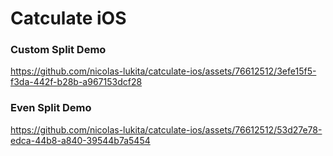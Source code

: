 # Catculate iOS

### Custom Split Demo
https://github.com/nicolas-lukita/catculate-ios/assets/76612512/3efe15f5-f3da-442f-b28b-a967153dcf28

### Even Split Demo
https://github.com/nicolas-lukita/catculate-ios/assets/76612512/53d27e78-edca-44b8-a840-39544b7a5454


